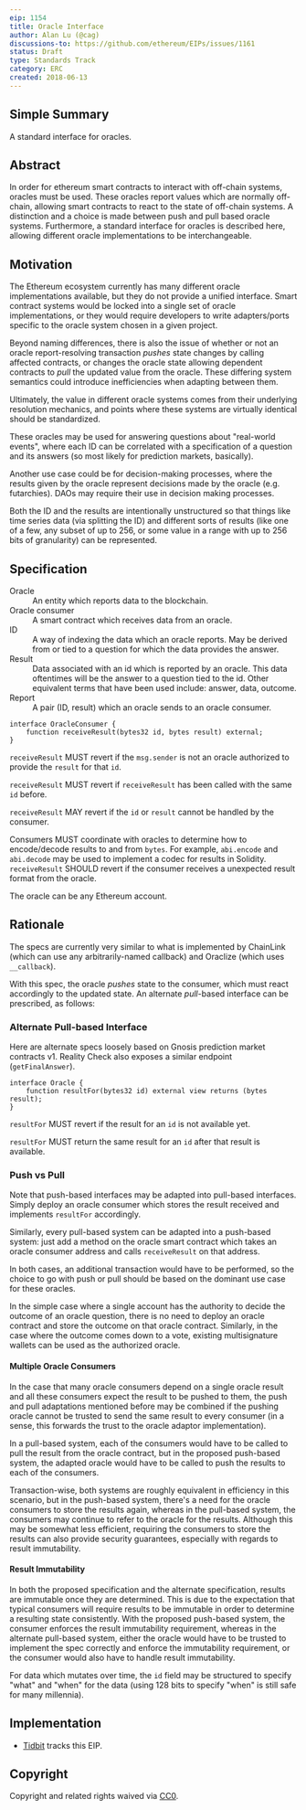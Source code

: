 ```yaml
---
eip: 1154
title: Oracle Interface
author: Alan Lu (@cag)
discussions-to: https://github.com/ethereum/EIPs/issues/1161
status: Draft
type: Standards Track
category: ERC
created: 2018-06-13
---
```


## Simple Summary
A standard interface for oracles.

## Abstract
In order for ethereum smart contracts to interact with off-chain systems, oracles must be used. These oracles report values which are normally off-chain, allowing smart contracts to react to the state of off-chain systems. A distinction and a choice is made between push and pull based oracle systems. Furthermore, a standard interface for oracles is described here, allowing different oracle implementations to be interchangeable.

## Motivation
The Ethereum ecosystem currently has many different oracle implementations available, but they do not provide a unified interface. Smart contract systems would be locked into a single set of oracle implementations, or they would require developers to write adapters/ports specific to the oracle system chosen in a given project.

Beyond naming differences, there is also the issue of whether or not an oracle report-resolving transaction _pushes_ state changes by calling affected contracts, or changes the oracle state allowing dependent contracts to _pull_ the updated value from the oracle. These differing system semantics could introduce inefficiencies when adapting between them.

Ultimately, the value in different oracle systems comes from their underlying resolution mechanics, and points where these systems are virtually identical should be standardized.

These oracles may be used for answering questions about "real-world events", where each ID can be correlated with a specification of a question and its answers (so most likely for prediction markets, basically).

Another use case could be for decision-making processes, where the results given by the oracle represent decisions made by the oracle (e.g. futarchies). DAOs may require their use in decision making processes.

Both the ID and the results are intentionally unstructured so that things like time series data (via splitting the ID) and different sorts of results (like one of a few, any subset of up to 256, or some value in a range with up to 256 bits of granularity) can be represented.

## Specification

<dl>
  <dt>Oracle</dt>
  <dd>An entity which reports data to the blockchain.</dd>

  <dt>Oracle consumer</dt>
  <dd>A smart contract which receives data from an oracle.</dd>

  <dt>ID</dt>
  <dd>A way of indexing the data which an oracle reports. May be derived from or tied to a question for which the data provides the answer.</dd>

  <dt>Result</dt>
  <dd>Data associated with an id which is reported by an oracle. This data oftentimes will be the answer to a question tied to the id. Other equivalent terms that have been used include: answer, data, outcome.</dd>

  <dt>Report</dt>
  <dd>A pair (ID, result) which an oracle sends to an oracle consumer.</dd>
</dl>

```solidity
interface OracleConsumer {
    function receiveResult(bytes32 id, bytes result) external;
}
```

`receiveResult` MUST revert if the `msg.sender` is not an oracle authorized to provide the `result` for that `id`.

`receiveResult` MUST revert if `receiveResult` has been called with the same `id` before.

`receiveResult` MAY revert if the `id` or `result` cannot be handled by the consumer.

Consumers MUST coordinate with oracles to determine how to encode/decode results to and from `bytes`. For example, `abi.encode` and `abi.decode` may be used to implement a codec for results in Solidity. `receiveResult` SHOULD revert if the consumer receives a unexpected result format from the oracle.

The oracle can be any Ethereum account.

## Rationale
The specs are currently very similar to what is implemented by ChainLink (which can use any arbitrarily-named callback) and Oraclize (which uses `__callback`).

With this spec, the oracle _pushes_ state to the consumer, which must react accordingly to the updated state. An alternate _pull_-based interface can be prescribed, as follows:

### Alternate Pull-based Interface
Here are alternate specs loosely based on Gnosis prediction market contracts v1. Reality Check also exposes a similar endpoint (`getFinalAnswer`).

```solidity
interface Oracle {
    function resultFor(bytes32 id) external view returns (bytes result);
}
```

`resultFor` MUST revert if the result for an `id` is not available yet.

`resultFor` MUST return the same result for an `id` after that result is available.

### Push vs Pull
Note that push-based interfaces may be adapted into pull-based interfaces. Simply deploy an oracle consumer which stores the result received and implements `resultFor` accordingly.

Similarly, every pull-based system can be adapted into a push-based system: just add a method on the oracle smart contract which takes an oracle consumer address and calls `receiveResult` on that address.

In both cases, an additional transaction would have to be performed, so the choice to go with push or pull should be based on the dominant use case for these oracles.

In the simple case where a single account has the authority to decide the outcome of an oracle question, there is no need to deploy an oracle contract and store the outcome on that oracle contract. Similarly, in the case where the outcome comes down to a vote, existing multisignature wallets can be used as the authorized oracle.

#### Multiple Oracle Consumers
In the case that many oracle consumers depend on a single oracle result and all these consumers expect the result to be pushed to them, the push and pull adaptations mentioned before may be combined if the pushing oracle cannot be trusted to send the same result to every consumer (in a sense, this forwards the trust to the oracle adaptor implementation).

In a pull-based system, each of the consumers would have to be called to pull the result from the oracle contract, but in the proposed push-based system, the adapted oracle would have to be called to push the results to each of the consumers.

Transaction-wise, both systems are roughly equivalent in efficiency in this scenario, but in the push-based system, there's a need for the oracle consumers to store the results again, whereas in the pull-based system, the consumers may continue to refer to the oracle for the results. Although this may be somewhat less efficient, requiring the consumers to store the results can also provide security guarantees, especially with regards to result immutability.

#### Result Immutability
In both the proposed specification and the alternate specification, results are immutable once they are determined. This is due to the expectation that typical consumers will require results to be immutable in order to determine a resulting state consistently. With the proposed push-based system, the consumer enforces the result immutability requirement, whereas in the alternate pull-based system, either the oracle would have to be trusted to implement the spec correctly and enforce the immutability requirement, or the consumer would also have to handle result immutability.

For data which mutates over time, the `id` field may be structured to specify "what" and "when" for the data (using 128 bits to specify "when" is still safe for many millennia).

## Implementation

* [Tidbit](https://github.com/levelkdev/tidbit) tracks this EIP.

## Copyright
Copyright and related rights waived via [CC0](https://creativecommons.org/publicdomain/zero/1.0/).
